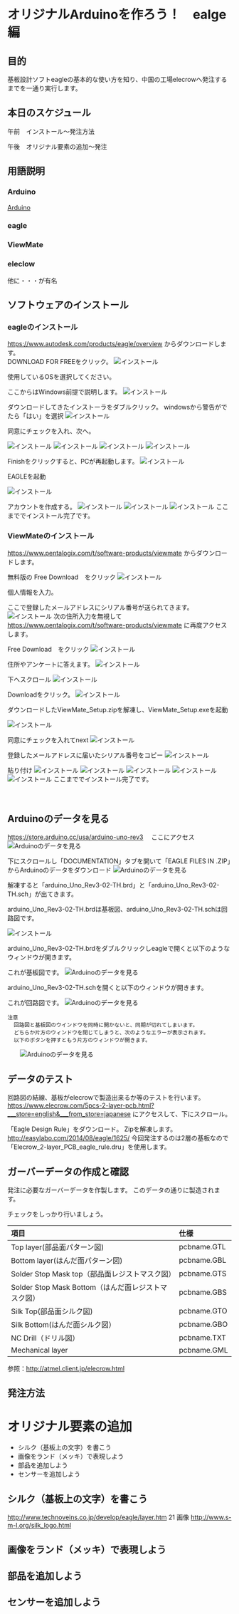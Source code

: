 # オリジナルArduinoを作ろう！　ealge編

## 目的
基板設計ソフトeagleの基本的な使い方を知り、中国の工場elecrowへ発注するまでを一通り実行します。

## 本日のスケジュール
午前　インストール～発注方法

午後　オリジナル要素の追加～発注

## 用語説明
### Arduino
[Arduino](https://www.arduino.cc/)  

### eagle

### ViewMate

### eleclow
他に・・・が有名

## ソフトウェアのインストール
### eagleのインストール

https://www.autodesk.com/products/eagle/overview
からダウンロードします。  
DOWNLOAD FOR FREEをクリック。
![インストール](https://github.com/HappySato/original_arduino_workshop/blob/master/img/419.png?raw=true)

使用しているOSを選択してください。

ここからはWindows前提で説明します。
![インストール](https://github.com/HappySato/original_arduino_workshop/blob/master/img/420.png?raw=true)

ダウンロードしてきたインストーラをダブルクリック。
windowsから警告がでたら「はい」を選択
![インストール](https://github.com/HappySato/original_arduino_workshop/blob/master/img/capture1.PNG?raw=true)

同意にチェックを入れ、次へ。

![インストール](https://github.com/HappySato/original_arduino_workshop/blob/master/img/capture2.PNG?raw=true)
![インストール](https://github.com/HappySato/original_arduino_workshop/blob/master/img/capture3.PNG?raw=true)
![インストール](https://github.com/HappySato/original_arduino_workshop/blob/master/img/capture4.PNG?raw=true)
![インストール](https://github.com/HappySato/original_arduino_workshop/blob/master/img/capture5.PNG?raw=true)

Finishをクリックすると、PCが再起動します。
![インストール](https://github.com/HappySato/original_arduino_workshop/blob/master/img/capture6.PNG?raw=true)

EAGLEを起動

![インストール](https://github.com/HappySato/original_arduino_workshop/blob/master/img/capture10.PNG?raw=true)

アカウントを作成する。
![インストール](https://github.com/HappySato/original_arduino_workshop/blob/master/img/capture7.PNG?raw=true)
![インストール](https://github.com/HappySato/original_arduino_workshop/blob/master/img/capture8.PNG?raw=true)
![インストール](https://github.com/HappySato/original_arduino_workshop/blob/master/img/capture9.PNG?raw=true)
ここまででインストール完了です。

### ViewMateのインストール

https://www.pentalogix.com/t/software-products/viewmate
からダウンロードします。

無料版の Free Download　をクリック
![インストール](https://github.com/HappySato/original_arduino_workshop/blob/master/img/421.png?raw=true)

個人情報を入力。

ここで登録したメールアドレスにシリアル番号が送られてきます。
![インストール](https://github.com/HappySato/original_arduino_workshop/blob/master/img/422.png?raw=true)
次の住所入力を無視して
https://www.pentalogix.com/t/software-products/viewmate
に再度アクセスします。

Free Download　をクリック
![インストール](https://github.com/HappySato/original_arduino_workshop/blob/master/img/421.png?raw=true)

住所やアンケートに答えます。
![インストール](https://github.com/HappySato/original_arduino_workshop/blob/master/img/423.png?raw=true)

下へスクロール
![インストール](https://github.com/HappySato/original_arduino_workshop/blob/master/img/424.png?raw=true)

Downloadをクリック。
![インストール](https://github.com/HappySato/original_arduino_workshop/blob/master/img/425.png?raw=true)

ダウンロードしたViewMate_Setup.zipを解凍し、ViewMate_Setup.exeを起動

![インストール](https://github.com/HappySato/original_arduino_workshop/blob/master/img/capture11.PNG?raw=true)

同意にチェックを入れてnext
![インストール](https://github.com/HappySato/original_arduino_workshop/blob/master/img/capture12.PNG?raw=true)

登録したメールアドレスに届いたシリアル番号をコピー
![インストール](https://github.com/HappySato/original_arduino_workshop/blob/master/img/capture13.PNG?raw=true)

貼り付け
![インストール](https://github.com/HappySato/original_arduino_workshop/blob/master/img/capture14.PNG?raw=true)
![インストール](https://github.com/HappySato/original_arduino_workshop/blob/master/img/capture15.PNG?raw=true)
![インストール](https://github.com/HappySato/original_arduino_workshop/blob/master/img/capture16.PNG?raw=true)
![インストール](https://github.com/HappySato/original_arduino_workshop/blob/master/img/capture17.PNG?raw=true)
![インストール](https://github.com/HappySato/original_arduino_workshop/blob/master/img/capture18.PNG?raw=true)
ここまででインストール完了です。

　　

## Arduinoのデータを見る
  https://store.arduino.cc/usa/arduino-uno-rev3
　ここにアクセス
　![Arduinoのデータを見る](https://github.com/HappySato/original_arduino_workshop/blob/master/img/426.png?raw=true)

  下にスクロールし「DOCUMENTATION」タブを開いて「EAGLE FILES IN .ZIP」からArduinoのデータをダウンロード
  ![Arduinoのデータを見る](https://github.com/HappySato/original_arduino_workshop/blob/master/img/427.png?raw=true)  

  解凍すると「arduino_Uno_Rev3-02-TH.brd」と「arduino_Uno_Rev3-02-TH.sch」が出てきます。

  arduino_Uno_Rev3-02-TH.brdは基板図、arduino_Uno_Rev3-02-TH.schは回路図です。

  ![インストール](https://github.com/HappySato/original_arduino_workshop/blob/master/img/capture19.PNG?raw=true)

  arduino_Uno_Rev3-02-TH.brdをダブルクリックしeagleで開くと以下のようなウィンドウが開きます。

  これが基板図です。
  ![Arduinoのデータを見る](https://github.com/HappySato/original_arduino_workshop/blob/master/img/428.png?raw=true)  

  arduino_Uno_Rev3-02-TH.schを開くと以下のウィンドウが開きます。

  これが回路図です。
  ![Arduinoのデータを見る](https://github.com/HappySato/original_arduino_workshop/blob/master/img/429.png?raw=true)  





    注意
      回路図と基板図のウインドウを同時に開かないと、同期が切れてしまいます。
      どちらか片方のウィンドウを閉じてしまうと、次のようなエラーが表示されます。
      以下のボタンを押すともう片方のウィンドウが開きます。
　　![Arduinoのデータを見る](https://github.com/HappySato/original_arduino_workshop/blob/master/img/430.png?raw=true)

## データのテスト
  回路図の結線、基板がelecrowで製造出来るか等のテストを行います。
  https://www.elecrow.com/5pcs-2-layer-pcb.html?___store=english&___from_store=japanese
にアクセスして、下にスクロール。

 「Eagle Design Rule」をダウンロード。
  Zipを解凍します。
  http://easylabo.com/2014/08/eagle/1625/
  今回発注するのは2層の基板なので「Elecrow_2-layer_PCB_eagle_rule.dru」を使用します。


## ガーバーデータの作成と確認
  発注に必要なガーバーデータを作製します。
  このデータの通りに製造されます。

  チェックをしっかり行いましょう。



| 項目 |	仕様 |
|:-----------|:------------|
|Top layer(部品面パターン図) |	pcbname.GTL|
|Bottom layer(はんだ面パターン図) |	pcbname.GBL|
|Solder Stop Mask top（部品面レジストマスク図）|	pcbname.GTS|
|Solder Stop Mask Bottom（はんだ面レジストマスク図）|	pcbname.GBS|
|Silk Top(部品面シルク図)|	pcbname.GTO|
|Silk Bottom(はんだ面シルク図）|	pcbname.GBO|
|NC Drill（ドリル図）|	pcbname.TXT|
|Mechanical layer|	pcbname.GML|
参照：http://atmel.client.jp/elecrow.html

## 発注方法

# オリジナル要素の追加
- シルク（基板上の文字）を書こう
- 画像をランド（メッキ）で表現しよう
- 部品を追加しよう
- センサーを追加しよう

## シルク（基板上の文字）を書こう
http://www.technoveins.co.jp/develop/eagle/layer.htm
21
画像
http://www.s-m-l.org/silk_logo.html
## 画像をランド（メッキ）で表現しよう
## 部品を追加しよう
## センサーを追加しよう
